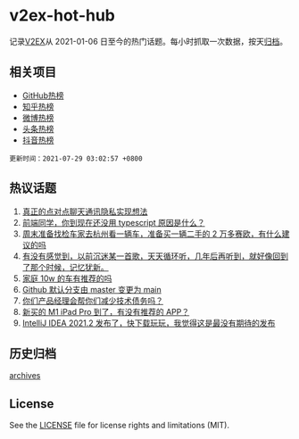 # v2ex-hot-hub

 记录[V2EX](https://www.v2ex.com/)从 2021-01-06 日至今的热门话题。每小时抓取一次数据，按天[归档](archives)。
 
 ## 相关项目

- [GitHub热榜](https://github.com/snaildev/github-hot-hub)
- [知乎热榜](https://github.com/snaildev/zhihu-hot-hub)
- [微博热榜](https://github.com/snaildev/weibo-hot-hub)
- [头条热榜](https://github.com/snaildev/toutiao-hot-hub)
- [抖音热榜](https://github.com/snaildev/douyin-hot-hub)


 `更新时间：2021-07-29 03:02:57 +0800`

## 热议话题

1. [真正的点对点聊天通讯隐私实现想法](https://www.v2ex.com/t/792283)
1. [前端同学，你到现在还没用 typescript 原因是什么？](https://www.v2ex.com/t/792205)
1. [周末准备找检车家去杭州看一辆车，准备买一辆二手的 2 万多赛欧，有什么建议的吗](https://www.v2ex.com/t/792186)
1. [有没有感觉到，以前沉迷某一首歌，天天循环听，几年后再听到，就好像回到了那个时候，记忆犹新。](https://www.v2ex.com/t/792200)
1. [家庭 10w 的车有推荐的吗](https://www.v2ex.com/t/792254)
1. [Github 默认分支由 master 变更为 main](https://www.v2ex.com/t/792317)
1. [你们产品经理会帮你们减少技术债务吗？](https://www.v2ex.com/t/792177)
1. [新买的 M1 iPad Pro 到了，有没有推荐的 APP？](https://www.v2ex.com/t/792195)
1. [IntelliJ IDEA 2021.2 发布了，快下载玩玩，我觉得这是最没有期待的发布](https://www.v2ex.com/t/792182)

## 历史归档

[archives](archives)

## License

See the [LICENSE](LICENSE) file for license rights and limitations (MIT).
